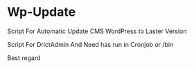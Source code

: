 # Wp-Update

Script For Automatic Update CMS WordPress to Laster Version

Script For DrictAdmin And Need has run in Cronjob or /bin 

Best regard
